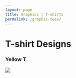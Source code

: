 ```yaml
---
layout: page
title: Graphics | T-shirts
permalink: /graphic-tees/
---
```


# [](#header-1)T-shirt Designs

### Yellow T
![](https://angela-smithers.github.io/il-mio-portfolio/assets/files/04-T-Shirt-Mock-up-YellowPopFront.jpg)
    
